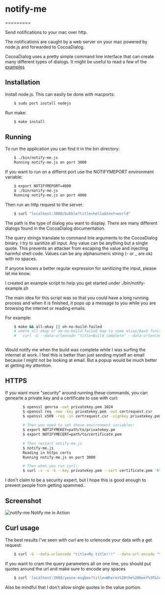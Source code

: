# notify-me
=========

Send notifications to your mac over http.

The notifications are caught by a web server on your mac powered by node.js and forwarded to CocoaDialog.

CocoaDialog uses a pretty simple command line interface that can create many different types of dialogs.
It might be useful to read a few of the [examples](http://mstratman.github.com/cocoadialog/#examples)

## Installation
Install node.js.  This can easily be done with macports:
```bash
    $ sudo port install nodejs
```

Run make:
```bash
    $ make install
```

## Running
To run the application you can find it in the bin directory:
```bash
    $ ./bin/notify-me.js
    Running notify-me.js on port 3000
```

If you want to run on a differnt port use the NOTIFYMEPORT environment variable:
```bash
    $ export NOTIFYMEPORT=4000
    $ ./bin/notify-me.js
    Running notify-me.js on port 4000
```

Then run an http request to the server:
```bash
    $ curl "localhost:3000/bubble?title=hello&text=world"
```
The path is the type of dialog you want to display.  There are many different dialogs found in the CocoaDialog documentation.

The query strings translate to command line arguments to the CocoaDialog binary.
I try to sanitize all input.  Any value can be anything but a single quote.  This prevents an attacker from escaping the value and injecting harmful shell code.
Values can be any alphanumeric string (- or _ are ok) with no spaces.

If anyone knows a better regular expression for sanitizing the input, please let me know.

I created an example script to help you get started under ./bin/notify-example.sh

The main idea for this script was so that you could have a long running process and when it is finished, it pops up a message to you while you are browsing the internet or reading emails.

For example:
```bash
    $ make && all-okay || oh-no-build-failed
    # where all-okay or oh-no-build-failed map to some alias/bash function: 
    #   curl -G --data-urlencode "title=Build complete" --data-urlencode "text=`date`" 1.2.3.4:3000/ok-msgbox
    
```
Would notify me when the build was complete while I was surfing the internet at work.
I feel this is better than just sending myself an email because I might not be looking at email.
But a popup would be much better at getting my attention.

## HTTPS
If you want more "security" around running these commands, you can genearte a private key and a certificate to use with curl:
```bash
        $ openssl genrsa -out privatekey.pem 1024 
        $ openssl req -new -key privatekey.pem -out certrequest.csr 
        $ openssl x509 -req -in certrequest.csr -signkey privatekey.pem -out certificate.pem
        
        # Then you need to set these environment variables:
        $ export NOTIFYMEKEY=path/to/privatekey.pm
        $ export NOTIFYMECERT=path/to/certificate.pem
        
        # Then restart notify-me.js
        $ notify-me.js
        Reading in https certs
        Running notify-me.js on port 3000

        # Then when you run curl:
        $ curl -v -s -k --key privatekey.pem --cert certificate.pem 'https://localhost:3000/bubble?title=hello&text=world'

```

I don't claim to be a security expert, but I hope this is good enough to prevent people from getting spammed..

## Screenshot
![notify-me Notify me in Action](/joeheyming/notify-me/master/notify-me-in-action.png?raw=true)

## Curl usage
The best results I've seen with curl are to urlencode your data with a get request:
```bash
    $ curl -G --data-urlencode "title=My title!!!" --data-url-encode "text=Lorem ipsum dolor sit amet." localhost:3000/ok-msgbox
```
If you want to cram the query parameters all on one line, you should put quotes around the url and make sure to encode any spaces
```bash
    $ curl 'localhost:3000/yesno-msgbox?title=Wheres%20the%20beef%3F&text=Do%20you%20like%20beef%3F'
```
Also be mindful that I don't allow single quotes in the value portion.
